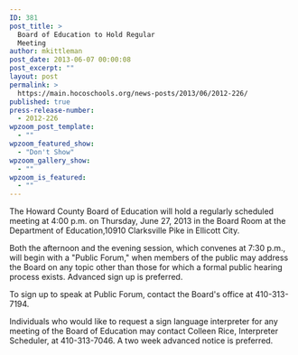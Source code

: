 ```yaml
---
ID: 381
post_title: >
  Board of Education to Hold Regular
  Meeting
author: mkittleman
post_date: 2013-06-07 00:00:08
post_excerpt: ""
layout: post
permalink: >
  https://main.hocoschools.org/news-posts/2013/06/2012-226/
published: true
press-release-number:
  - 2012-226
wpzoom_post_template:
  - ""
wpzoom_featured_show:
  - "Don't Show"
wpzoom_gallery_show:
  - ""
wpzoom_is_featured:
  - ""
---
```

The Howard County Board of Education will hold a regularly scheduled meeting at 4:00 p.m. on Thursday, June 27, 2013 in the Board Room at the Department of Education,10910 Clarksville Pike in Ellicott City.

Both the afternoon and the evening session, which convenes at 7:30 p.m., will begin with a "Public Forum," when members of the public may address the Board on any topic other than those for which a formal public hearing process exists. Advanced sign up is preferred.

To sign up to speak at Public Forum, contact the Board's office at 410-313-7194.

Individuals who would like to request a sign language interpreter for any meeting of the Board of Education may contact Colleen Rice, Interpreter Scheduler, at 410-313-7046. A two week advanced notice is preferred.